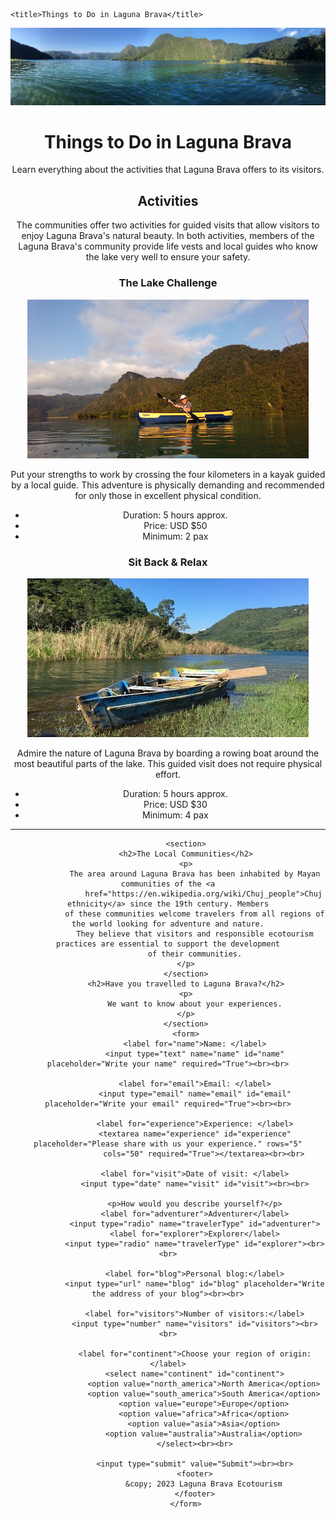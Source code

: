 <!doctype html>
<html lang="en">

<head>
    <meta charset="utf-8">
    <meta name="description"
        content="Your guide for things to do and activities in  Laguna Brava lake in western Guatemala.">

    <title>Things to Do in Laguna Brava</title>
</head>

<body>
    <header>
        <img src="img/panoramic-laguna-brava-2.jpg" alt="Panoramic view of lake Laguna Brava" title="Laguna Brava">
        <h1>Things to Do in Laguna Brava</h1>
        <p>
            Learn everything about the activities that Laguna Brava offers to its visitors.
        </p>
        <header>
            <main>
                <section>
                        <h2>Activities</h2>
                        <p>
                            The communities offer two activities for guided visits that allow visitors to enjoy Laguna
                            Brava's
                            natural beauty. In both activities, members of the Laguna Brava's community provide life
                            vests and local
                            guides who know the lake very well to ensure your safety.
                        </p>
                    <section>
                    <h3>The Lake Challenge</h3>
                    <img src="img/kayak.jpg" alt="Lake challenge kayak" title="Kayak on Laguna Brava">
                    <p>
                        Put your strengths to work by crossing the four kilometers in a kayak guided by a local guide.
                        This
                        adventure is physically demanding and recommended for only those in excellent physical
                        condition.
                    </p>
                    <ul>
                        <li>Duration: 5 hours approx.</li>
                        <li>Price: USD $50</li>
                        <li>Minimum: 2 pax</li>
                    </ul>
                </section>
                <section>
                    <h3>Sit Back & Relax</h3>
                    <img src="img/boat.jpg" alt="Sit Back & Relax boat" title="Boat trip">
                    <p>
                        Admire the nature of Laguna Brava by boarding a rowing boat around the most beautiful parts of
                        the lake.
                        This guided visit does not require physical effort.
                    </p>
                    <ul>
                        <li>Duration: 5 hours approx.</li>
                        <li>Price: USD $30</li>
                        <li>Minimum: 4 pax</li>
                    </ul>
                    <hr>
                </section>
            </section>
            
            <section>
            <h2>The Local Communities</h2>
            <p>
                The area around Laguna Brava has been inhabited by Mayan communities of the <a
                    href="https://en.wikipedia.org/wiki/Chuj_people">Chuj ethnicity</a> since the 19th century. Members
                of these communities welcome travelers from all regions of the world looking for adventure and nature.
                They believe that visitors and responsible ecotourism practices are essential to support the development
                of their communities.
            </p>
            </section>
            <h2>Have you travelled to Laguna Brava?</h2>
            <p>
                We want to know about your experiences.
            </p>
            </section>
            <form>
                <label for="name">Name: </label>
                <input type="text" name="name" id="name" placeholder="Write your name" required="True"><br><br>

                <label for="email">Email: </label>
                <input type="email" name="email" id="email" placeholder="Write your email" required="True"><br><br>

                <label for="experience">Experience: </label>
                <textarea name="experience" id="experience" placeholder="Please share with us your experience." rows="5"
                    cols="50" required="True"></textarea><br><br>

                <label for="visit">Date of visit: </label>
                <input type="date" name="visit" id="visit"><br><br>

                <p>How would you describe yourself?</p>
                <label for="adventurer">Adventurer</label>
                <input type="radio" name="travelerType" id="adventurer">
                <label for="explorer">Explorer</label>
                <input type="radio" name="travelerType" id="explorer"><br><br>

                <label for="blog">Personal blog:</label>
                <input type="url" name="blog" id="blog" placeholder="Write the address of your blog"><br><br>

                <label for="visitors">Number of visitors:</label>
                <input type="number" name="visitors" id="visitors"><br><br>

                <label for="continent">Choose your region of origin:</label>
                <select name="continent" id="continent">
                    <option value="north_america">North America</option>
                    <option value="south_america">South America</option>
                    <option value="europe">Europe</option>
                    <option value="africa">Africa</option>
                    <option value="asia">Asia</option>
                    <option value="australia">Australia</option>
                </select><br><br>

                <input type="submit" value="Submit"><br><br>
                <footer>
                    &copy; 2023 Laguna Brava Ecotourism
                </footer>
            </form>
</body>

</html>
